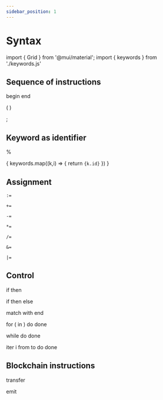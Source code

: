 ```yaml
---
sidebar_position: 1
---
```


# Syntax

import { Grid } from '@mui/material';
import { keywords } from './keywords.js'

## Sequence of instructions

begin end

( )

;

## Keyword as identifier
  %

<Grid container spacing={2}>
{ keywords.map((k,i) => {
    return <Grid item key={'kw'+i}><code>{k.id}</code></Grid>
}) }
</Grid>

## Assignment

`:=`

`+=`

`-=`

`*=`

`/=`

`&=`

`|=`


## Control

if then

if then else

match with end

for ( in ) do done

while do done

iter i from to do done

## Blockchain instructions

transfer

emit